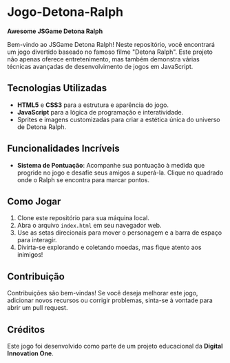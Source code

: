 # Jogo-Detona-Ralph
**Awesome JSGame Detona Ralph**

Bem-vindo ao JSGame Detona Ralph! Neste repositório, você encontrará um jogo divertido baseado no famoso filme "Detona Ralph". Este projeto não apenas oferece entretenimento, mas também demonstra várias técnicas avançadas de desenvolvimento de jogos em JavaScript.

## Tecnologias Utilizadas
- **HTML5** e **CSS3** para a estrutura e aparência do jogo.
- **JavaScript** para a lógica de programação e interatividade.
- Sprites e imagens customizadas para criar a estética única do universo de Detona Ralph.

## Funcionalidades Incríveis
- **Sistema de Pontuação**: Acompanhe sua pontuação à medida que progride no jogo e desafie seus amigos a superá-la. Clique no quadrado onde o Ralph se encontra para marcar pontos.

## Como Jogar
1. Clone este repositório para sua máquina local.
2. Abra o arquivo `index.html` em seu navegador web.
3. Use as setas direcionais para mover o personagem e a barra de espaço para interagir.
4. Divirta-se explorando e coletando moedas, mas fique atento aos inimigos!

## Contribuição
Contribuições são bem-vindas! Se você deseja melhorar este jogo, adicionar novos recursos ou corrigir problemas, sinta-se à vontade para abrir um pull request.

## Créditos
Este jogo foi desenvolvido como parte de um projeto educacional da **Digital Innovation One**.
